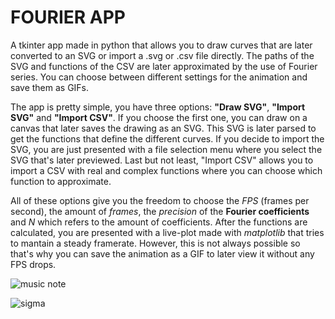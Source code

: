 # FOURIER APP
 A tkinter app made in python that allows you to draw curves that are later converted to an SVG or import a .svg or .csv file directly. The paths of the SVG and functions of the CSV are later approximated by the use of Fourier series. You can choose between different settings for the animation and save them as GIFs.

The app is pretty simple, you have three options: **"Draw SVG"**, **"Import SVG"** and **"Import CSV"**. If you choose the first one, you can draw on a canvas that later saves the drawing as an SVG. This SVG is later parsed to get the functions that define the different curves. If you decide to import the SVG, you are just presented with a file selection menu where you select the SVG that's later previewed. Last but not least, "Import CSV" allows you to import a CSV with real and complex functions where you can choose which function to approximate.

All of these options give you the freedom to choose the *FPS* (frames per second), the amount of *frames*, the *precision* of the **Fourier coefficients** and *N* which refers to the amount of coefficients. After the functions are calculated, you are presented with a live-plot made with *matplotlib* that tries to mantain a steady framerate. However, this is not always possible so that's why you can save the animation as a GIF to later view it without any FPS drops.

![music note](gif/music-note.gif)

![sigma](gif/sigma.gif)